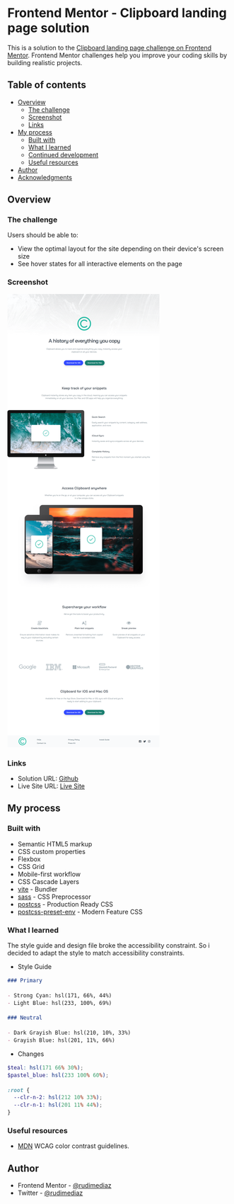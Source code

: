 # Frontend Mentor - Clipboard landing page solution

This is a solution to the [Clipboard landing page challenge on Frontend Mentor](https://www.frontendmentor.io/challenges/clipboard-landing-page-5cc9bccd6c4c91111378ecb9). Frontend Mentor challenges help you improve your coding skills by building realistic projects. 

## Table of contents

- [Overview](#overview)
  - [The challenge](#the-challenge)
  - [Screenshot](#screenshot)
  - [Links](#links)
- [My process](#my-process)
  - [Built with](#built-with)
  - [What I learned](#what-i-learned)
  - [Continued development](#continued-development)
  - [Useful resources](#useful-resources)
- [Author](#author)
- [Acknowledgments](#acknowledgments)



## Overview

### The challenge

Users should be able to:

- View the optimal layout for the site depending on their device's screen size
- See hover states for all interactive elements on the page

### Screenshot

![](./design/screenshot/ss.png)


### Links

- Solution URL: [Github](https://github.com/rudimediaz/fem-clipboard-landing-page)
- Live Site URL: [Live Site](https://rudhifemclipboard.netlify.app)

## My process

### Built with

- Semantic HTML5 markup
- CSS custom properties
- Flexbox
- CSS Grid
- Mobile-first workflow
- CSS Cascade Layers
- [vite](https://vitejs.dev/) - Bundler
- [sass](https://sass-lang.com) - CSS Preprocessor
- [postcss](https://postcss.org) - Production Ready CSS
- [postcss-preset-env](https://preset-env.cssdb.org/) - Modern Feature CSS



### What I learned


The style guide and design file broke the accessibility constraint. So i decided to adapt the style to match accessibility constraints.



- Style Guide

```md
### Primary

- Strong Cyan: hsl(171, 66%, 44%)
- Light Blue: hsl(233, 100%, 69%)

### Neutral

- Dark Grayish Blue: hsl(210, 10%, 33%)
- Grayish Blue: hsl(201, 11%, 66%)
```

- Changes
```scss
$teal: hsl(171 66% 30%);
$pastel_blue: hsl(233 100% 60%);

:root {
  --clr-n-2: hsl(212 10% 33%);
  --clr-n-1: hsl(201 11% 44%);
}
```



### Useful resources

- [MDN](https://developer.mozilla.org/en-US/docs/Web/Accessibility/Understanding_WCAG/Perceivable/Color_contrast) WCAG color contrast guidelines.


## Author

- Frontend Mentor - [@rudimediaz](https://www.frontendmentor.io/profile/rudimediaz)
- Twitter - [@rudimediaz](https://www.twitter.com/rudimediaz)




